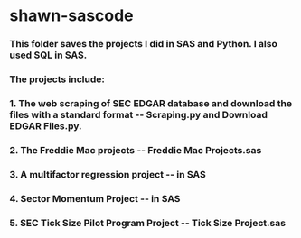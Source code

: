 # shawn-sascode
### This folder saves the projects I did in SAS and Python. I also used SQL in SAS.
### The projects include:
### 1. The web scraping of SEC EDGAR database and download the files with a standard format -- Scraping.py and Download EDGAR Files.py.
### 2. The Freddie Mac projects -- Freddie Mac Projects.sas
### 3. A multifactor regression project -- in SAS
### 4. Sector Momentum Project -- in SAS
### 5. SEC Tick Size Pilot Program Project -- Tick Size Project.sas

